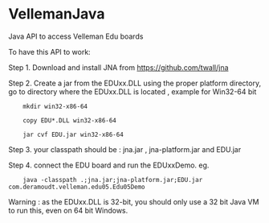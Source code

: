 VellemanJava
============

Java API to access Velleman Edu boards

To have this API to work: 

Step 1. Download and install JNA from https://github.com/twall/jna

Step 2. Create a jar from the EDUxx.DLL using the proper platform directory, go to directory where the EDUxx.DLL is located , example for Win32-64 bit
  
```
    mkdir win32-x86-64
      
    copy EDU*.DLL win32-x86-64
      
    jar cvf EDU.jar win32-x86-64 
```
  
Step 3. your classpath should be : jna.jar , jna-platform.jar and EDU.jar 

Step 4. connect the EDU board and run the EDUxxDemo. eg.

```
    java -classpath .;jna.jar;jna-platform.jar;EDU.jar com.deramoudt.velleman.edu05.Edu05Demo
```
Warning : as the EDUxx.DLL is 32-bit, you should only use a 32 bit Java VM to run this, even on 64 bit Windows.




    
